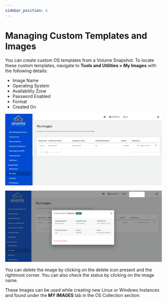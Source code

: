 ```yaml
---
sidebar_position: 4
---
```

# Managing Custom Templates and Images
You can create custom OS templates from a Volume Snapshot.  To locate these custom templates, navigate to **Tools and Utilities > My Images** with the following details:

- Image Name
- Operating System
- Availability Zone
- Password Enabled
- Format
- Created On

![Managing Custom Templates and Images](img/ManagingCustomTemplatesandImages1.png)

![Managing Custom Templates and Images](img/ManagingCustomTemplatesandImages2.png)

You can delete the image by clicking on the delete icon present and the rightmost corner. You can also check the status by clicking on the image name.

These Images can be used while creating new Linux or Windows Instances and found under the **MY IMAGES** tab in the OS Collection section.


